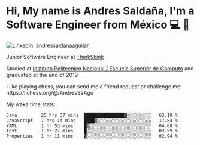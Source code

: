 # Hi, My name is Andres Saldaña, I'm a Software Engineer from México :computer: :boy:

[![Linkedin: andressaldanaaguilar](https://img.shields.io/badge/-andressaldanaaguilar-blue?style=flat-square&logo=Linkedin&logoColor=white&link=https://www.linkedin.com/in/thaianebraga/)](https://www.linkedin.com/in/andressaldanaaguilar)

<p>Junior Software Engineer at <a href="https://www.thinkskink.com/">ThinkSkink</a></p>
<p>Studied at <a href="https://en.wikipedia.org/wiki/ESCOM">Instituto Politecnico Nacional / Escuela Superior de Cómputo</a> and graduated at the end of 2019</p>
<p>I like playing chess, you can send me a friend request or challenge me: https://lichess.org/@/AndresSaAgu</p>

<p> My waka time stats: </p>

<!--START_SECTION:waka-->
```text
Java         25 hrs 37 mins  ███████████████▓░░░░░░░░░   63.19 % 
JavaScript   7 hrs 14 mins   ████▒░░░░░░░░░░░░░░░░░░░░   17.84 % 
YAML         1 hr 53 mins    █▒░░░░░░░░░░░░░░░░░░░░░░░   04.68 % 
Text         1 hr 27 mins    █░░░░░░░░░░░░░░░░░░░░░░░░   03.59 % 
Properties   1 hr 11 mins    ▓░░░░░░░░░░░░░░░░░░░░░░░░   02.94 % 
```
<!--END_SECTION:waka-->
